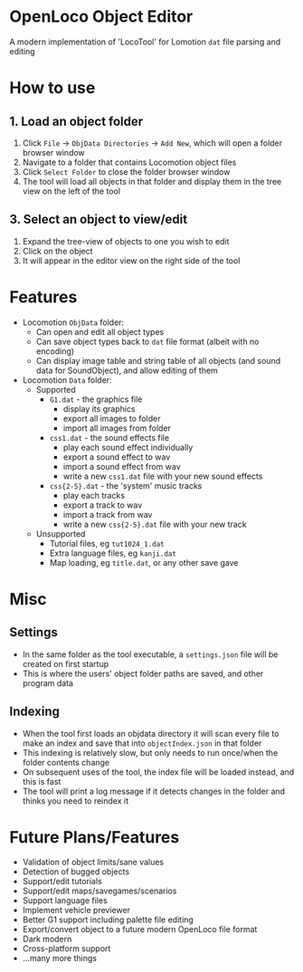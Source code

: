 # OpenLoco Object Editor
A modern implementation of 'LocoTool' for Lomotion `dat` file parsing and editing

# How to use

## 1. Load an object folder
1. Click `File` -> `ObjData Directories` -> `Add New`, which will open a folder browser window
2. Navigate to a folder that contains Locomotion object files
3. Click `Select Folder` to close the folder browser window
4. The tool will load all objects in that folder and display them in the tree view on the left of the tool

## 3. Select an object to view/edit
1. Expand the tree-view of objects to one you wish to edit
2. Click on the object
3. It will appear in the editor view on the right side of the tool

# Features

- Locomotion `ObjData` folder:
  - Can open and edit all object types
  - Can save object types back to `dat` file format (albeit with no encoding)
  - Can display image table and string table of all objects (and sound data for SoundObject), and allow editing of them
- Locomotion `Data` folder:
  - Supported
    - `G1.dat` - the graphics file
      - display its graphics
      - export all images to folder
      - import all images from folder
    - `css1.dat` - the sound effects file
      - play each sound effect individually
      - export a sound effect to wav
      - import a sound effect from wav
      - write a new `css1.dat` file with your new sound effects
    - `css{2-5}.dat` - the 'system' music tracks
      - play each tracks
      - export a track to wav
      - import a track from wav
      - write a new `css{2-5}.dat` file with your new track
  - Unsupported
    - Tutorial files, eg `tut1024_1.dat`
    - Extra language files, eg `kanji.dat`
    - Map loading, eg `title.dat`, or any other save gave

# Misc

## Settings
- In the same folder as the tool executable, a `settings.json` file will be created on first startup
- This is where the users' object folder paths are saved, and other program data

## Indexing
- When the tool first loads an objdata directory it will scan every file to make an index and save that into `objectIndex.json` in that folder
- This indexing is relatively slow, but only needs to run once/when the folder contents change
- On subsequent uses of the tool, the index file will be loaded instead, and this is fast
- The tool will print a log message if it detects changes in the folder and thinks you need to reindex it

# Future Plans/Features
- Validation of object limits/sane values
- Detection of bugged objects
- Support/edit tutorials
- Support/edit maps/savegames/scenarios
- Support language files
- Implement vehicle previewer
- Better G1 support including palette file editing
- Export/convert object to a future modern OpenLoco file format
- Dark modern
- Cross-platform support
- ...many more things